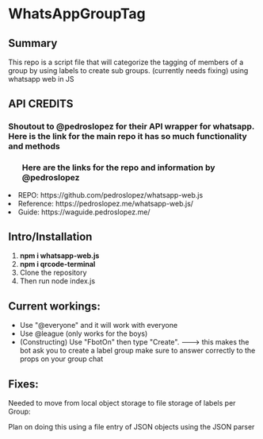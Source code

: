 # WhatsAppGroupTag

<h2> Summary </h2>

<p>This repo is a script file that will categorize the tagging of members of a group by using labels to create sub groups. (currently needs fixing) using whatsapp web in JS </p>

<h2> API CREDITS </h2>

<h3> Shoutout to @pedroslopez for their API wrapper for whatsapp. Here is the link for the main repo it has so much functionality and methods <h3>
<ul>Here are the links for the repo and information by @pedroslopez </h3>
<li> REPO: https://github.com/pedroslopez/whatsapp-web.js  </li>
<li> Reference: https://pedroslopez.me/whatsapp-web.js/ </li>
<li> Guide: https://waguide.pedroslopez.me/ </li>
</ul>

<h2> Intro/Installation </h2>

<ol>
<li> <strong> npm i whatsapp-web.js </strong></li>
<li> <strong>  npm i qrcode-terminal </strong></li>
<li> Clone the repository </li>
<li> Then run node index.js </li>
</ol>

<h2>Current workings: </h2>

<ul>
<li>Use "@everyone" and it will work with everyone</li>
<li>Use @league (only works for the boys)  

<li> (Constructing) Use "FbotOn" then type "Create". ---> this makes the bot ask you to create a label group make sure to answer correctly to the props on your group chat</li>
</ul>

<h2>Fixes:</h2>

Needed to move from local object storage to file storage of labels per Group:

Plan on doing this using a file entry of JSON objects using the JSON parser
